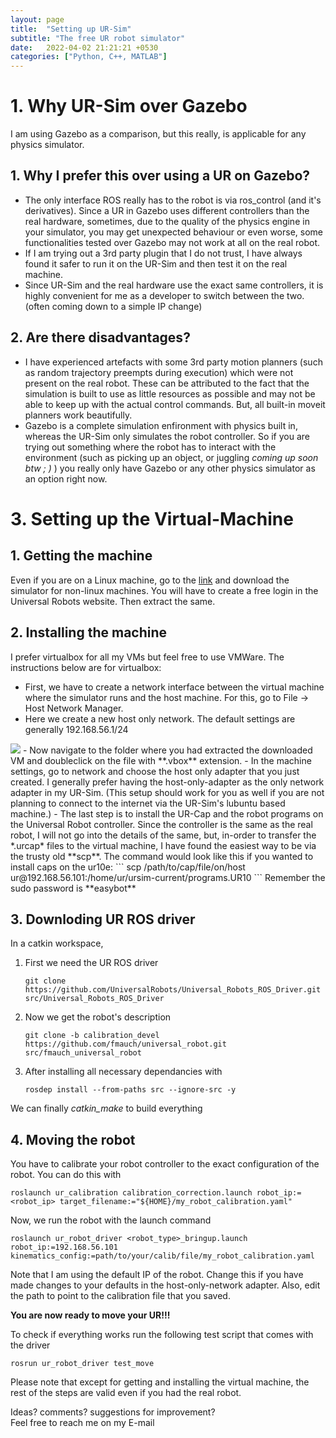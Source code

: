 ```yaml
---
layout: page
title:  "Setting up UR-Sim"
subtitle: "The free UR robot simulator"
date:   2022-04-02 21:21:21 +0530
categories: ["Python, C++, MATLAB"]
---
```


# 1. Why UR-Sim over Gazebo
I am using Gazebo as a comparison, but this really, is applicable for any physics simulator.

## 1. Why I prefer this over using a UR on Gazebo?
- The only interface ROS really has to the robot is via ros_control (and it's derivatives). Since a UR in Gazebo uses different controllers than the real hardware, sometimes, due to the quality of the physics engine in your simulator, you may get unexpected behaviour or even worse, some functionalities tested over Gazebo may not work at all on the real robot.  
- If I am trying out a 3rd party plugin that I do not trust, I have always found it safer to run it on the UR-Sim and then test it on the real machine.
- Since UR-Sim and the real hardware use the exact same controllers, it is highly convenient for me as a developer to switch between the two. (often coming down to a simple IP change)

## 2. Are there disadvantages?
- I have experienced artefacts with some 3rd party motion planners (such as random trajectory preempts during execution) which were not present on the real robot. These can be attributed to the fact that the simulation is built to use as little resources as possible and may not be able to keep up with the actual control commands. But, all built-in moveit planners work beautifully.  
- Gazebo is a complete simulation enfironment with physics built in, whereas the UR-Sim only simulates the robot controller. So if you are trying out something where the robot has to interact with the environment (such as picking up an object, or juggling *coming up soon btw ; )* ) you really only have Gazebo or any other physics simulator as an option right now.

# 3. Setting up the Virtual-Machine

## 1. Getting the machine
Even if you are on a Linux machine, go to the [link](https://www.universal-robots.com/download/software-e-series/simulator-non-linux/offline-simulator-e-series-ur-sim-for-non-linux-594/ "Get the simulator here") and download the simulator for non-linux machines. You will have to create a free login in the Universal Robots website. Then extract the same.  

## 2. Installing the machine
I prefer virtualbox for all my VMs but feel free to use VMWare. The instructions below are for virtualbox:  
- First, we have to create a network interface between the virtual machine where the simulator runs and the host machine. For this, go to File -> Host Network Manager.
- Here we create a new host only network. The default settings are generally 192.168.56.1/24  
<img src="{{ '/assets/img/host-only-adapter.png' | prepend: site.baseurl }}" id="pimg"> 
- Now navigate to the folder where you had extracted the downloaded VM and doubleclick on the file with **.vbox** extension.
- In the machine settings, go to network and choose the host only adapter that you just created. I generally prefer having the host-only-adapter as the only network adapter in my UR-Sim. (This setup should work for you as well if you are not planning to connect to the internet via the UR-Sim's lubuntu based machine.)
- The last step is to install the UR-Cap and the robot programs on the Universal Robot controller. Since the controller is the same as the real robot, I will not go into the details of the same, but, in-order to transfer the *.urcap* files to the virtual machine, I have found the easiest way to be via the trusty old **scp**. The command would look like this if you wanted to install caps on the ur10e:
    ```
    scp /path/to/cap/file/on/host ur@192.168.56.101:/home/ur/ursim-current/programs.UR10
    ```
Remember the sudo password is **easybot**


## 3. Downloding UR ROS driver

In a catkin workspace,  
1. First we need the UR ROS driver
    ```
    git clone https://github.com/UniversalRobots/Universal_Robots_ROS_Driver.git src/Universal_Robots_ROS_Driver
    ```
2. Now we get the robot's description
    ```
    git clone -b calibration_devel https://github.com/fmauch/universal_robot.git src/fmauch_universal_robot
    ```
3. After installing all necessary dependancies with
    ```
    rosdep install --from-paths src --ignore-src -y
    ```
We can finally *catkin_make* to build everything

## 4. Moving the robot

You have to calibrate your robot controller to the exact configuration of the robot. You can do this with

```
roslaunch ur_calibration calibration_correction.launch robot_ip:=<robot_ip> target_filename:="${HOME}/my_robot_calibration.yaml"
```

Now, we run the robot with the launch command
```
roslaunch ur_robot_driver <robot_type>_bringup.launch robot_ip:=192.168.56.101 kinematics_config:=path/to/your/calib/file/my_robot_calibration.yaml
```
Note that I am using the default IP of the robot. Change this if you have made changes to your defaults in the host-only-network adapter. Also, edit the path to point to the calibration file that you saved.

**You are now ready to move your UR!!!**

To check if everything works run the following test script that comes with the driver
```
rosrun ur_robot_driver test_move
```

Please note that except for getting and installing the virtual machine, the rest of the steps are valid even if you had the real robot.

Ideas? comments? suggestions for improvement?   
Feel free to reach me on my E-mail


